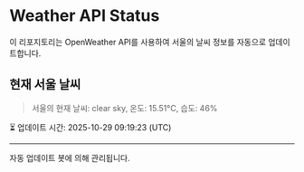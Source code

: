 
# Weather API Status

이 리포지토리는 OpenWeather API를 사용하여 서울의 날씨 정보를 자동으로 업데이트합니다.

## 현재 서울 날씨
> 서울의 현재 날씨: clear sky, 온도: 15.51°C, 습도: 46%

⏳ 업데이트 시간: 2025-10-29 09:19:23 (UTC)

---
자동 업데이트 봇에 의해 관리됩니다.
